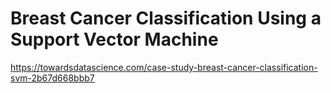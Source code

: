 # Breast Cancer Classification Using a Support Vector Machine

https://towardsdatascience.com/case-study-breast-cancer-classification-svm-2b67d668bbb7

